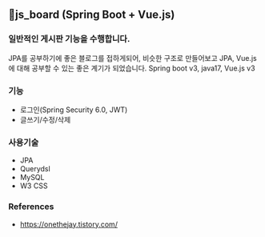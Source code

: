 ## 👶js_board (Spring Boot + Vue.js)
### 일반적인 게시판 기능을 수행합니다.
JPA를 공부하기에 좋은 블로그를 접하게되어, 비슷한 구조로 만들어보고 JPA, Vue.js 에 대해 공부할 수 있는 좋은 계기가 되었습니다.
Spring boot v3, java17, Vue.js v3

### 기능
- 로그인(Spring Security 6.0, JWT)
- 글쓰기/수정/삭제

### 사용기술
- JPA
- Querydsl
- MySQL
- W3 CSS

### References
- https://onethejay.tistory.com/
